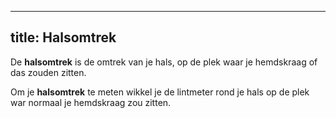 ***

## title: Halsomtrek

De **halsomtrek** is de omtrek van je hals, op de plek waar je hemdskraag of das zouden zitten.

Om je **halsomtrek** te meten wikkel je de lintmeter rond je hals op de plek war normaal je hemdskraag zou zitten.
